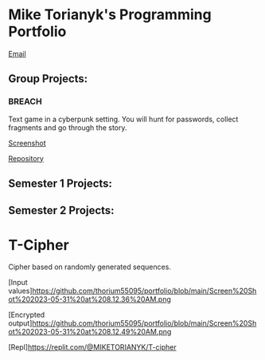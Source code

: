# Mike Torianyk's Programming Portfolio

[Email](aleksandrovsergej1976@gmail.com)

## Group Projects:

### BREACH

Text game in a cyberpunk setting. You will hunt for passwords, collect fragments and go through the story.

[Screenshot](https://github.com/thorium55095/portfolio/blob/main/Screenshot%202023-05-21%208.31.10%20PM.png)

[Repository](https://github.com/ArtAcapella/RPG_Group_Project/)

## Semester 1 Projects:

## Semester 2 Projects:

# T-Cipher

Cipher based on randomly generated sequences.

[Input values]https://github.com/thorium55095/portfolio/blob/main/Screen%20Shot%202023-05-31%20at%208.12.36%20AM.png

[Encrypted output]https://github.com/thorium55095/portfolio/blob/main/Screen%20Shot%202023-05-31%20at%208.12.49%20AM.png

[Repl]https://replit.com/@MIKETORIANYK/T-cipher
